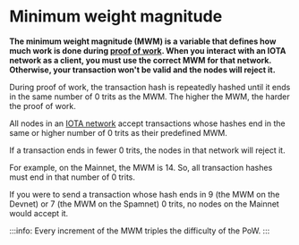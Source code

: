 # Minimum weight magnitude

**The minimum weight magnitude (MWM) is a variable that defines how much work is done during [proof of work](../concept/proof-of-work.md). When you interact with an IOTA network as a client, you must use the correct MWM for that network. Otherwise, your transaction won't be valid and the nodes will reject it.**

During proof of work, the transaction hash is repeatedly hashed until it ends in the same number of 0 trits as the MWM. The higher the MWM, the harder the proof of work.

All nodes in an [IOTA network](root://getting-started/0.1/references/iota-networks.md) accept transactions whose hashes end in the same or higher number of 0 trits as their predefined MWM.

If a transaction ends in fewer 0 trits, the nodes in that network will reject it.

For example, on the Mainnet, the MWM is 14. So, all transaction hashes must end in that number of 0 trits.

If you were to send a transaction whose hash ends in 9 (the MWM on the Devnet) or 7 (the MWM on the Spamnet) 0 trits, no nodes on the Mainnet would accept it.

:::info:
Every increment of the MWM triples the difficulty of the PoW.
:::
